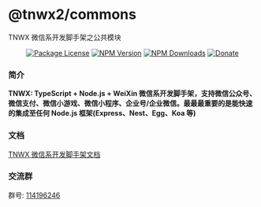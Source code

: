# @tnwx2/commons

TNWX 微信系开发脚手架之公共模块

<p align="center">
 <a href="https://www.npmjs.com/package/@tnwx2/commons" target="_blank"><img src="https://img.shields.io/npm/l/@tnwx2/commons.svg?style=flat-square" alt="Package License" /></a>
<a href="https://www.npmjs.com/package/@tnwx2/commons" target="_blank"><img src="https://img.shields.io/npm/v/@tnwx2/commons.svg?style=flat-square" alt="NPM Version" /></a>
<a href="https://www.npmjs.com/package/@tnwx2/commons" target="_blank"><img src="https://img.shields.io/npm/dt/@tnwx2/commons.svg?style=flat-square" alt="NPM Downloads" /></a>
<a href="https://github.com/Javen205/donate" target="_blank"><img src="https://img.shields.io/badge/Donate-WeChat-%23ff3f59.svg?style=flat-square" alt="Donate"/></a>
</p>

### 简介

**TNWX: TypeScript + Node.js + WeiXin 微信系开发脚手架，支持微信公众号、微信支付、微信小游戏、微信小程序、企业号/企业微信。最最最重要的是能快速的集成至任何 Node.js 框架(Express、Nest、Egg、Koa 等)**

### 文档

[TNWX 微信系开发脚手架文档](https://javen205.gitee.io/tnwx)

### 交流群

群号: [114196246](https:shang.qq.com/wpa/qunwpa?idkey=a1e4fd8c71008961bd4fc8eeea224e726afd5e5eae7bf1d96d3c77897388bf24)
